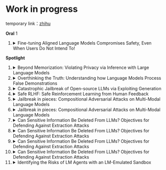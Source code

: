 # Work in progress

temporary link：[zhihu](https://zhuanlan.zhihu.com/p/678869912)

**Oral** 1

1. <details>
          <summary>Fine-tuning Aligned Language Models Compromises Safety, Even When Users Do Not Intend To!</summary>
           Keywords: LLM, Fine-tuning, AI Alignment, Jailbreaking
   </details>


**Spotlight**

1. <details>
          <summary>Beyond Memorization: Violating Privacy via Inference with Large Language Models</summary>
          Keywords: Prvicay, LLM
   </details>

2. <details>
          <summary>Overthinking the Truth: Understanding how Language Models Process False Demonstrations</summary>
          Keywords: Mechanistic Interpretability, AI Safety, Interpretability, Science of ML, few-shot learning, Large Language Models
   </details>

3. <details>
          <summary>Catastrophic Jailbreak of Open-source LLMs via Exploiting Generation</summary>
          Keywords: Large Language Model, Alignment, Attack
   </details>

3. <details>
          <summary>Safe RLHF: Safe Reinforcement Learning from Human Feedback</summary>
          Keywords: Large Language Model, RL
   </details>

4. <details>
          <summary>Jailbreak in pieces: Compositional Adversarial Attacks on Multi-Modal Language Models</summary>
          Keywords: Adversarial attacks, Vision encoders, Jailbreak, Prompt Injection, Security, Embedding space attacks, Black box, LLM, Vision-Language Models, Multi-Modal Models, VLM, Alignment, Cross-Modality alignment
   </details>

5. <details>
          <summary>Jailbreak in pieces: Compositional Adversarial Attacks on Multi-Modal Language Models</summary>
          Keywords: Adversarial attacks, Vision encoders, Jailbreak, Prompt Injection, Security, Embedding space attacks, Black box, LLM, Vision-Language Models, Multi-Modal Models, VLM, Alignment, Cross-Modality alignment
   </details>

6. <details>
          <summary>Can Sensitive Information Be Deleted From LLMs? Objectives for Defending Against Extraction Attacks</summary>
          Keywords: ensitive Information Deletion, Privacy Attacks, Model editing, Language Models
   </details>

7. <details>
          <summary>Can Sensitive Information Be Deleted From LLMs? Objectives for Defending Against Extraction Attacks</summary>
          Keywords: ensitive Information Deletion, Privacy Attacks, Model editing, Language Models
   </details>


8. <details>
          <summary>Can Sensitive Information Be Deleted From LLMs? Objectives for Defending Against Extraction Attacks</summary>
          Keywords: Data poisoning attack; generalization; deep learning
   </details>

9. <details>
          <summary>Can Sensitive Information Be Deleted From LLMs? Objectives for Defending Against Extraction Attacks</summary>
          Keywords: Data poisoning attack; generalization; deep learning
   </details>

10. <details>
          <summary>Identifying the Risks of LM Agents with an LM-Emulated Sandbox</summary>
          Keywords: Language Model Agent, Tool Use, Evaluation, Safety, Language Model
   </details>
